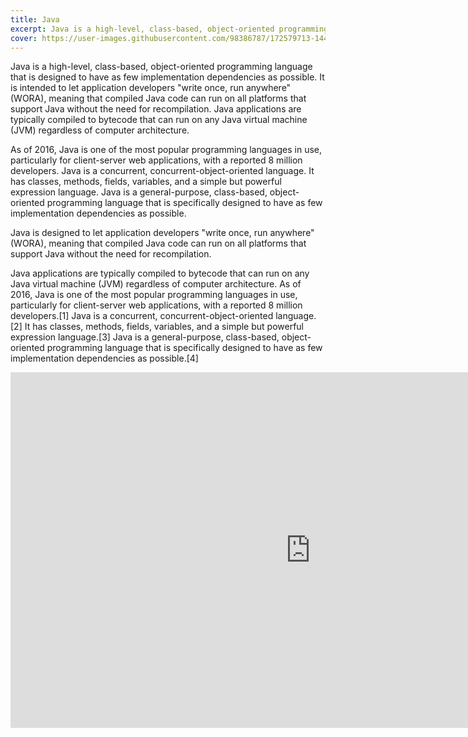 ```yaml
---
title: Java
excerpt: Java is a high-level, class-based, object-oriented programming language that is designed to have as few implementation dependencies as possible.
cover: https://user-images.githubusercontent.com/98386787/172579713-1440c08c-6137-46c7-897c-dcc3146f33c9.png
---
```


Java is a high-level, class-based, object-oriented programming language that is designed to have as few implementation dependencies as possible.  It is intended to let application developers "write once, run anywhere" (WORA), meaning that compiled Java code can run on all platforms that support Java without the need for recompilation. Java applications are typically compiled to bytecode that can run on any Java virtual machine (JVM) regardless of computer architecture. 

As of 2016, Java is one of the most popular programming languages in use, particularly for client-server web applications, with a reported 8 million developers. Java is a concurrent, concurrent-object-oriented language. It has classes, methods, fields, variables, and a simple but powerful expression language. Java is a general-purpose, class-based, object-oriented programming language that is specifically designed to have as few implementation dependencies as possible. 

Java is designed to let application developers "write once, run anywhere" (WORA), meaning that compiled Java code can run on all platforms that support Java without the need for recompilation. 

Java applications are typically compiled to bytecode that can run on any Java virtual machine (JVM) regardless of computer architecture. As of 2016, Java is one of the most popular programming languages in use, particularly for client-server web applications, with a reported 8 million developers.[1] Java is a concurrent, concurrent-object-oriented language.[2] It has classes, methods, fields, variables, and a simple but powerful expression language.[3] Java is a general-purpose, class-based, object-oriented programming language that is specifically designed to have as few implementation dependencies as possible.[4]

<iframe src="https://docs.google.com/presentation/d/e/2PACX-1vSjFq-Jb1x1-_g6rJZ6NpF4ywPAO1-pivk3faKpnXj3sjrDl5UOBH8wBgI2SMSoM3t00yHjRcztFfmC/embed?start=false&loop=false&delayms=3000" frameborder="0" width="960" height="569" allowfullscreen="true" mozallowfullscreen="true" webkitallowfullscreen="true"></iframe>
